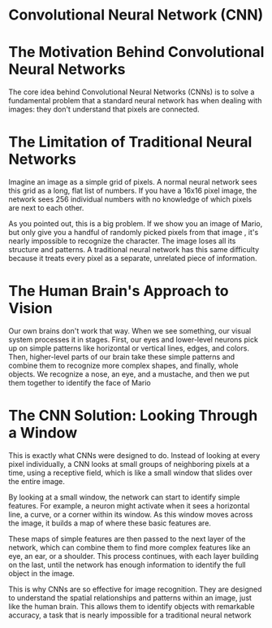 # Convolutional Neural Network (CNN)


# The Motivation Behind Convolutional Neural Networks
The core idea behind Convolutional Neural Networks (CNNs) is to solve a fundamental problem that a standard neural network has when dealing with images: they don't understand that pixels are connected.

# The Limitation of Traditional Neural Networks
Imagine an image as a simple grid of pixels. A normal neural network sees this grid as a long, flat list of numbers. If you have a 16x16 pixel image, the network sees 256 individual numbers with no knowledge of which pixels are next to each other.

As you pointed out, this is a big problem. If we show you an image of Mario, but only give you a handful of randomly picked pixels from that image , it's nearly impossible to recognize the character. The image loses all its structure and patterns. A traditional neural network has this same difficulty because it treats every pixel as a separate, unrelated piece of information.

# The Human Brain's Approach to Vision
Our own brains don't work that way. When we see something, our visual system processes it in stages. First, our eyes and lower-level neurons pick up on simple patterns like horizontal or vertical lines, edges, and colors. Then, higher-level parts of our brain take these simple patterns and combine them to recognize more complex shapes, and finally, whole objects. We recognize a nose, an eye, and a mustache, and then we put them together to identify the face of Mario

# The CNN Solution: Looking Through a Window
This is exactly what CNNs were designed to do. Instead of looking at every pixel individually, a CNN looks at small groups of neighboring pixels at a time, using a receptive field, which is like a small window that slides over the entire image.

By looking at a small window, the network can start to identify simple features. For example, a neuron might activate when it sees a horizontal line, a curve, or a corner within its window. As this window moves across the image, it builds a map of where these basic features are.

These maps of simple features are then passed to the next layer of the network, which can combine them to find more complex features like an eye, an ear, or a shoulder. This process continues, with each layer building on the last, until the network has enough information to identify the full object in the image.

This is why CNNs are so effective for image recognition. They are designed to understand the spatial relationships and patterns within an image, just like the human brain. This allows them to identify objects with remarkable accuracy, a task that is nearly impossible for a traditional neural network

